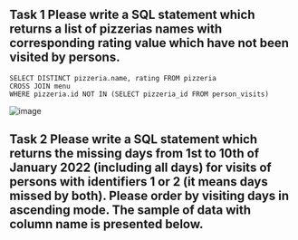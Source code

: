 ## Task 1 Please write a SQL statement which returns a list of pizzerias names with corresponding rating value which have not been visited by persons.
```
SELECT DISTINCT pizzeria.name, rating FROM pizzeria
CROSS JOIN menu
WHERE pizzeria.id NOT IN (SELECT pizzeria_id FROM person_visits)
```
![image](https://github.com/necessary22/db_practice/assets/93242683/2fecc88d-04e7-4642-97ff-5ca9edca1647)

## Task 2 Please write a SQL statement which returns the missing days from 1st to 10th of January 2022 (including all days) for visits of persons with identifiers 1 or 2 (it means days missed by both). Please order by visiting days in ascending mode. The sample of data with column name is presented below.
